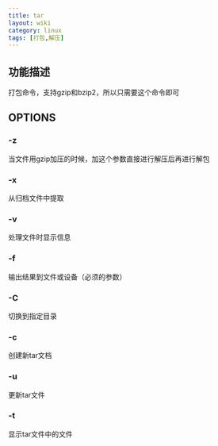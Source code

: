 ```yaml
---
title: tar
layout: wiki
category: linux
tags: [打包,解压]
---
```


## 功能描述

打包命令，支持gzip和bzip2，所以只需要这个命令即可

## OPTIONS

### -z

当文件用gzip加压的时候，加这个参数直接进行解压后再进行解包

### -x

从归档文件中提取
  
### -v

处理文件时显示信息

### -f

输出结果到文件或设备（必须的参数）

### -C

切换到指定目录

### -c

创建新tar文档
  
### -u

更新tar文件
  
### -t

显示tar文件中的文件